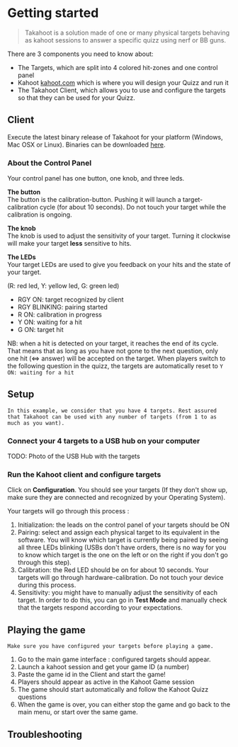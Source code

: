 # Getting started
> Takahoot is a solution made of one or many physical targets behaving as kahoot sessions to answer a specific quizz using nerf or BB guns.

There are 3 components you need to know about:
 * The Targets, which are split into 4 colored hit-zones and one control panel
 * Kahoot [kahoot.com](https://kahoot.com) which is where you will design your Quizz and run it
 * The Takahoot Client, which allows you to use and configure the targets so that they can be used for your Quizz.

## Client

Execute the latest binary release of Takahoot for your platform (Windows, Mac OSX or Linux).
Binaries can be downloaded [here](https://github.com/resourcepool/takahoot/releases).

### About the Control Panel

Your control panel has one button, one knob, and three leds.

**The button**    
The button is the calibration-button. Pushing it will launch a target-calibration cycle (for about 10 seconds).
Do not touch your target while the calibration is ongoing.

**The knob**  
The knob is used to adjust the sensitivity of your target. Turning it clockwise will make your target **less** sensitive to hits. 

**The LEDs**  
Your target LEDs are used to give you feedback on your hits and the state of your target.

(R: red led, Y: yellow led, G: green led)

- RGY ON: target recognized by client
- RGY BLINKING: pairing started
- R ON: calibration in progress
- Y ON: waiting for a hit
- G ON: target hit

NB: when a hit is detected on your target, it reaches the end of its cycle. That means that as long as you have not gone to the next question, only one hit (<=> answer) will be accepted on the target.
When players switch to the following question in the quizz, the targets are automatically reset to `Y ON: waiting for a hit`


## Setup

`In this example, we consider that you have 4 targets. Rest assured that Takahoot can be used with any number of targets (from 1 to as much as you want).`

### Connect your 4 targets to a USB hub on your computer

TODO: Photo of the USB Hub with the targets

### Run the Kahoot client and configure targets

Click on **Configuration**.
You should see your targets (If they don't show up, make sure they are connected and recognized by your Operating System).

Your targets will go through this process :
 1. Initialization: the leads on the control panel of your targets should be ON
 2. Pairing: select and assign each physical target to its equivalent in the software. You will know which target is currently being paired by seeing all three LEDs blinking (USBs don't have orders, there is no way for you to know which target is the one on the left or on the right if you don't go through this step). 
 3. Calibration: the Red LED should be on for about 10 seconds. Your targets will go through hardware-calibration. Do not touch your device during this process.
 4. Sensitivity: you might have to manually adjust the sensitivity of each target. In order to do this, you can go in **Test Mode** and manually check that the targets respond according to your expectations.
  

## Playing the game

`Make sure you have configured your targets before playing a game.`

 1. Go to the main game interface : configured targets should appear. 
 2. Launch a kahoot session and get your game ID (a number)
 3. Paste the game id in the Client and start the game!
 4. Players should appear as active in the Kahoot Game session
 5. The game should start automatically and follow the Kahoot Quizz questions
 6. When the game is over, you can either stop the game and go back to the main menu, or start over the same game.

    
## Troubleshooting


